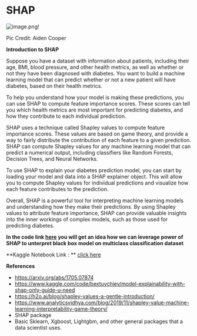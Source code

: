 # SHAP

![image.png](https://pbs.twimg.com/media/FDHJg3zWEAMf-An?format=jpg&name=large)!

Pic Credit: Aiden Cooper

**Introduction to SHAP**

Suppose you have a dataset with information about patients, including their age, BMI, blood pressure, and other health metrics, as well as whether or not they have been diagnosed with diabetes. You want to build a machine learning model that can predict whether or not a new patient will have diabetes, based on their health metrics.

To help you understand how your model is making these predictions, you can use SHAP to compute feature importance scores. These scores can tell you which health metrics are most important for predicting diabetes, and how they contribute to each individual prediction.

SHAP uses a technique called Shapley values to compute feature importance scores. These values are based on game theory, and provide a way to fairly distribute the contribution of each feature to a given prediction. SHAP can compute Shapley values for any machine learning model that can predict a numerical output, including classifiers like Random Forests, Decision Trees, and Neural Networks.

To use SHAP to explain your diabetes prediction model, you can start by loading your model and data into a SHAP explainer object. This will allow you to compute Shapley values for individual predictions and visualize how each feature contributes to the prediction.

Overall, SHAP is a powerful tool for interpreting machine learning models and understanding how they make their predictions. By using Shapley values to attribute feature importance, SHAP can provide valuable insights into the inner workings of complex models, such as those used for predicting diabetes.

**In the code link [here](https://github.com/Ayush1695/SHAP/blob/main/code/model-interpretation-using-shap-in-2023.ipynb) you will get an idea how we can leverage power of SHAP to unterpret black box model on multiclass classification dataset**

**Kaggle Notebook Link : ** [click here](https://www.kaggle.com/ayushnitb/notebooks)

**References**
- https://arxiv.org/abs/1705.07874
- https://www.kaggle.com/code/bextuychiev/model-explainability-with-shap-only-guide-u-need
- https://h2o.ai/blog/shapley-values-a-gentle-introduction/
- https://www.analyticsvidhya.com/blog/2019/11/shapley-value-machine-learning-interpretability-game-theory/
- SHAP package
- Basic Sklearn, Xgboost, Lightgbm, and other general packages that a data scientist uses.

